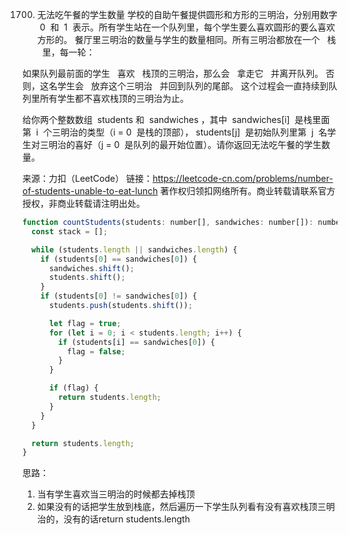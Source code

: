 1700. 无法吃午餐的学生数量
      学校的自助午餐提供圆形和方形的三明治，分别用数字  0  和  1  表示。所有学生站在一个队列里，每个学生要么喜欢圆形的要么喜欢方形的。
      餐厅里三明治的数量与学生的数量相同。所有三明治都放在一个   栈   里，每一轮：

如果队列最前面的学生   喜欢   栈顶的三明治，那么会   拿走它   并离开队列。
否则，这名学生会   放弃这个三明治   并回到队列的尾部。
这个过程会一直持续到队列里所有学生都不喜欢栈顶的三明治为止。

给你两个整数数组  students 和  sandwiches ，其中  sandwiches[i]  是栈里面第  i​​​​​​  个三明治的类型（i = 0  是栈的顶部）， students[j]  是初始队列里第  j​​​​​​  名学生对三明治的喜好（j = 0  是队列的最开始位置）。请你返回无法吃午餐的学生数量。

来源：力扣（LeetCode）
链接：https://leetcode-cn.com/problems/number-of-students-unable-to-eat-lunch
著作权归领扣网络所有。商业转载请联系官方授权，非商业转载请注明出处。

```js
function countStudents(students: number[], sandwiches: number[]): number {
  const stack = [];

  while (students.length || sandwiches.length) {
    if (students[0] == sandwiches[0]) {
      sandwiches.shift();
      students.shift();
    }
    if (students[0] != sandwiches[0]) {
      students.push(students.shift());

      let flag = true;
      for (let i = 0; i < students.length; i++) {
        if (students[i] == sandwiches[0]) {
          flag = false;
        }
      }

      if (flag) {
        return students.length;
      }
    }
  }

  return students.length;
}
```
思路：
1. 当有学生喜欢当三明治的时候都去掉栈顶
2. 如果没有的话把学生放到栈底，然后遍历一下学生队列看有没有喜欢栈顶三明治的，没有的话return students.length